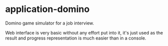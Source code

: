 # application-domino
Domino game simulator for a job interview.

Web interface is very basic without any effort put into it, it's just used as the result and progress representation is much easier than in a console.
